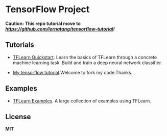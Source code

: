 # TensorFlow Project

**Caution: This repo tutorial move to *https://github.com/lornatang/tensorflow-tutorial!***

## Tutorials

- [TFLearn Quickstart](https://github.com/tflearn/tflearn/blob/master/tutorials/intro/quickstart.md). Learn the basics of TFLearn through a concrete machine learning task. Build and train a deep neural network classifier.

- [My tensorflow tutorial](https://github.com/lornatang/tensorflow-tutorial/README.md).Welcome to fork my code.Thanks.

## Examples

- [TFLearn Examples](https://github.com/tflearn/tflearn/blob/master/examples). A large collection of examples using TFLearn.

## License

**MIT**
